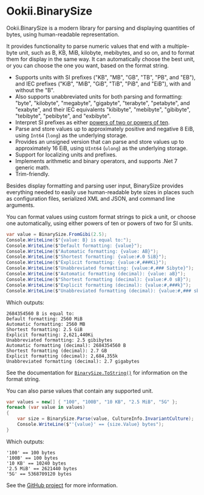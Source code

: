 # Ookii.BinarySize

Ookii.BinarySize is a modern library for parsing and displaying quantities of bytes, using
human-readable representation.

It provides functionality to parse numeric values that end with a multiple-byte unit, such as B, KB,
MiB, kilobyte, mebibytes, and so on, and to format them for display in the same way. It can
automatically choose the best unit, or you can choose the one you want, based on the format string.

- Supports units with SI prefixes ("KB", "MB", "GB", "TB", "PB", and "EB"), and IEC prefixes
  ("KiB", "MiB", "GiB", "TiB", "PiB", and "EiB"), with and without the "B".
- Also supports unabbreviated units for both parsing and formatting: "byte", "kilobyte", "megabyte",
  "gigabyte", "terabyte", "petabyte", and "exabyte", and their IEC equivalents "kibibyte",
  "mebibyte", "gibibyte", "tebibyte", "pebibyte", and "exbibyte".
- Interpret SI prefixes as either [powers of two or powers of ten](https://en.wikipedia.org/wiki/Byte#Multiple-byte_units).
- Parse and store values up to approximately positive and negative 8 EiB, using `Int64` (`long`)
  as the underlying storage.
- Provides an unsigned version that can parse and store values up to approximately 16 EiB, using
  `UInt64` (`ulong`) as the underlying storage.
- Support for localizing units and prefixes.
- Implements arithmetic and binary operators, and supports .Net 7 generic math.
- Trim-friendly.

Besides display formatting and parsing user input, BinarySize provides everything needed to easily
use human-readable byte sizes in places such as configuration files, serialized XML and
JSON, and command line arguments.

You can format values using custom format strings to pick a unit, or choose one automatically, using
either powers of ten or powers of two for SI units.

```csharp
var value = BinarySize.FromGibi(2.5);
Console.WriteLine($"{value: B} is equal to:");
Console.WriteLine($"Default formatting: {value}");
Console.WriteLine($"Automatic formatting: {value: AB}");
Console.WriteLine($"Shortest formatting: {value:#.0 SiB}");
Console.WriteLine($"Explicit formatting: {value:#,###Ki}");
Console.WriteLine($"Unabbreviated formatting: {value:#,### Sibyte}");
Console.WriteLine($"Automatic formatting (decimal): {value: aB}");
Console.WriteLine($"Shortest formatting (decimal): {value:#.0 sB}");
Console.WriteLine($"Explicit formatting (decimal): {value:#,###k}");
Console.WriteLine($"Unabbreviated formatting (decimal): {value:#,### sbyte}");
```

Which outputs:

```text
2684354560 B is equal to:
Default formatting: 2560 MiB
Automatic formatting: 2560 MB
Shortest formatting: 2.5 GiB
Explicit formatting: 2,621,440Ki
Unabbreviated formatting: 2.5 gibibytes
Automatic formatting (decimal): 2684354560 B
Shortest formatting (decimal): 2.7 GB
Explicit formatting (decimal): 2,684,355k
Unabbreviated formatting (decimal): 2.7 gigabytes
```

See the documentation for [`BinarySize.ToString()`][] for information on the format string.

You can also parse values that contain any supported unit.

```csharp
var values = new[] { "100", "100B", "10 KB", "2.5 MiB", "5G" };
foreach (var value in values)
{
    var size = BinarySize.Parse(value, CultureInfo.InvariantCulture);
    Console.WriteLine($"'{value}' == {size.Value} bytes");
}
```

Which outputs:

```text
'100' == 100 bytes
'100B' == 100 bytes
'10 KB' == 10240 bytes
'2.5 MiB' == 2621440 bytes
'5G' == 5368709120 bytes
```

See the [GitHub project](https://www.github.com/SvenGroot/Ookii.BinarySize) for more information.

[`BinarySize.ToString()`]: https://www.ookii.org/docs/binarysize-1.1/html/M_Ookii_BinarySize_ToString_1.htm
